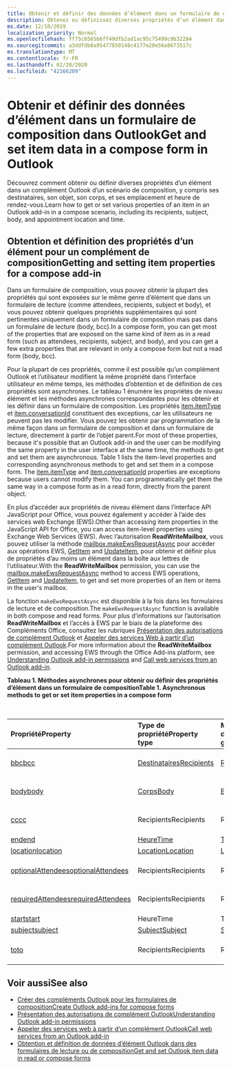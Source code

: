```yaml
---
title: Obtenir et définir des données d’élément dans un formulaire de composition dans Outlook
description: Obtenez ou définissez diverses propriétés d’un élément dans un complément Outlook d’un scénario de composition, y compris ses destinataires, son objet, son corps, et ses emplacement et heure de rendez-vous.
ms.date: 12/10/2019
localization_priority: Normal
ms.openlocfilehash: ff75c6565b6ff49dfb2ad1ac95c75499c9b32284
ms.sourcegitcommit: a3ddfdb8a95477850148c4177e20e56a8673517c
ms.translationtype: MT
ms.contentlocale: fr-FR
ms.lasthandoff: 02/20/2020
ms.locfileid: "42166209"
---
```

# <a name="get-and-set-item-data-in-a-compose-form-in-outlook"></a><span data-ttu-id="1f882-103">Obtenir et définir des données d’élément dans un formulaire de composition dans Outlook</span><span class="sxs-lookup"><span data-stu-id="1f882-103">Get and set item data in a compose form in Outlook</span></span>

<span data-ttu-id="1f882-104">Découvrez comment obtenir ou définir diverses propriétés d’un élément dans un complément Outlook d’un scénario de composition, y compris ses destinataires, son objet, son corps, et ses emplacement et heure de rendez-vous.</span><span class="sxs-lookup"><span data-stu-id="1f882-104">Learn how to get or set various properties of an item in an Outlook add-in in a compose scenario, including its recipients, subject, body, and appointment location and time.</span></span>

## <a name="getting-and-setting-item-properties-for-a-compose-add-in"></a><span data-ttu-id="1f882-105">Obtention et définition des propriétés d’un élément pour un complément de composition</span><span class="sxs-lookup"><span data-stu-id="1f882-105">Getting and setting item properties for a compose add-in</span></span>

<span data-ttu-id="1f882-106">Dans un formulaire de composition, vous pouvez obtenir la plupart des propriétés qui sont exposées sur le même genre d’élément que dans un formulaire de lecture (comme attendees, recipients, subject et body), et vous pouvez obtenir quelques propriétés supplémentaires qui sont pertinentes uniquement dans un formulaire de composition mais pas dans un formulaire de lecture (body, bcc).</span><span class="sxs-lookup"><span data-stu-id="1f882-106">In a compose form, you can get most of the properties that are exposed on the same kind of item as in a read form (such as attendees, recipients, subject, and body), and you can get a few extra properties that are relevant in only a compose form but not a read form (body, bcc).</span></span>

<span data-ttu-id="1f882-p101">Pour la plupart de ces propriétés, comme il est possible qu’un complément Outlook et l’utilisateur modifient la même propriété dans l’interface utilisateur en même temps, les méthodes d’obtention et de définition de ces propriétés sont asynchrones. Le tableau 1 énumère les propriétés de niveau élément et les méthodes asynchrones correspondantes pour les obtenir et les définir dans un formulaire de composition. Les propriétés  [item.itemType](../reference/objectmodel/preview-requirement-set/office.context.mailbox.item.md#properties) et [item.conversationId](../reference/objectmodel/preview-requirement-set/office.context.mailbox.item.md#properties) constituent des exceptions, car les utilisateurs ne peuvent pas les modifier. Vous pouvez les obtenir par programmation de la même façon dans un formulaire de composition et dans un formulaire de lecture, directement à partir de l’objet parent.</span><span class="sxs-lookup"><span data-stu-id="1f882-p101">For most of these properties, because it's possible that an Outlook add-in and the user can be modifying the same property in the user interface at the same time, the methods to get and set them are asynchronous. Table 1 lists the item-level properties and corresponding asynchronous methods to get and set them in a compose form. The  [item.itemType](../reference/objectmodel/preview-requirement-set/office.context.mailbox.item.md#properties) and [item.conversationId](../reference/objectmodel/preview-requirement-set/office.context.mailbox.item.md#properties) properties are exceptions because users cannot modify them. You can programmatically get them the same way in a compose form as in a read form, directly from the parent object.</span></span>

<span data-ttu-id="1f882-111">En plus d’accéder aux propriétés de niveau élément dans l’interface API JavaScript pour Office, vous pouvez également y accéder à l’aide des services web Exchange (EWS).</span><span class="sxs-lookup"><span data-stu-id="1f882-111">Other than accessing item properties in the JavaScript API for Office, you can access item-level properties using Exchange Web Services (EWS).</span></span> <span data-ttu-id="1f882-112">Avec l’autorisation **ReadWriteMailbox**, vous pouvez utiliser la méthode [mailbox.makeEwsRequestAsync](../reference/objectmodel/preview-requirement-set/office.context.mailbox.md#methods) pour accéder aux opérations EWS, [GetItem](/exchange/client-developer/web-service-reference/getitem-operation) and [UpdateItem](/exchange/client-developer/web-service-reference/updateitem-operation), pour obtenir et définir plus de propriétés d’au moins un élément dans la boîte aux lettres de l’utilisateur.</span><span class="sxs-lookup"><span data-stu-id="1f882-112">With the **ReadWriteMailbox** permission, you can use the [mailbox.makeEwsRequestAsync](../reference/objectmodel/preview-requirement-set/office.context.mailbox.md#methods) method to access EWS operations, [GetItem](/exchange/client-developer/web-service-reference/getitem-operation) and [UpdateItem](/exchange/client-developer/web-service-reference/updateitem-operation), to get and set more properties of an item or items in the user's mailbox.</span></span>

<span data-ttu-id="1f882-113">La fonction `makeEwsRequestAsync` est disponible à la fois dans les formulaires de lecture et de composition.</span><span class="sxs-lookup"><span data-stu-id="1f882-113">The `makeEwsRequestAsync` function is available in both compose and read forms.</span></span> <span data-ttu-id="1f882-114">Pour plus d’informations sur l’autorisation **ReadWriteMailbox** et l’accès à EWS par le biais de la plateforme des Compléments Office, consultez les rubriques [Présentation des autorisations de complément Outlook](understanding-outlook-add-in-permissions.md) et [Appeler des services Web à partir d’un complément Outlook](web-services.md).</span><span class="sxs-lookup"><span data-stu-id="1f882-114">For more information about the **ReadWriteMailbox** permission, and accessing EWS through the Office Add-ins platform, see [Understanding Outlook add-in permissions](understanding-outlook-add-in-permissions.md) and [Call web services from an Outlook add-in](web-services.md).</span></span>

<span data-ttu-id="1f882-115">**Tableau 1. Méthodes asynchrones pour obtenir ou définir des propriétés d’élément dans un formulaire de composition**</span><span class="sxs-lookup"><span data-stu-id="1f882-115">**Table 1. Asynchronous methods to get or set item properties in a compose form**</span></span>

<br/>

| <span data-ttu-id="1f882-116">Propriété</span><span class="sxs-lookup"><span data-stu-id="1f882-116">Property</span></span> | <span data-ttu-id="1f882-117">Type de propriété</span><span class="sxs-lookup"><span data-stu-id="1f882-117">Property type</span></span> | <span data-ttu-id="1f882-118">Méthode asynchrone d’obtention</span><span class="sxs-lookup"><span data-stu-id="1f882-118">Asynchronous method to get</span></span> | <span data-ttu-id="1f882-119">Méthode(s) asynchrone(s) de définition</span><span class="sxs-lookup"><span data-stu-id="1f882-119">Asynchronous method(s) to set</span></span> |
|:-----|:-----|:-----|:-----|
|[<span data-ttu-id="1f882-120">bbc</span><span class="sxs-lookup"><span data-stu-id="1f882-120">bcc</span></span>](../reference/objectmodel/preview-requirement-set/office.context.mailbox.item.md#properties)|[<span data-ttu-id="1f882-121">Destinataires</span><span class="sxs-lookup"><span data-stu-id="1f882-121">Recipients</span></span>](/javascript/api/outlook/office.Recipients)|[<span data-ttu-id="1f882-122">Recipients.getAsync</span><span class="sxs-lookup"><span data-stu-id="1f882-122">Recipients.getAsync</span></span>](/javascript/api/outlook/office.Recipients#getasync-options--callback-)|<span data-ttu-id="1f882-123">[Recipients.addAsync](/javascript/api/outlook/office.Recipients#addasync-recipients--options--callback-), [Recipients.setAsync](/javascript/api/outlook/office.Recipients#setasync-recipients--options--callback-)</span><span class="sxs-lookup"><span data-stu-id="1f882-123">[Recipients.addAsync](/javascript/api/outlook/office.Recipients#addasync-recipients--options--callback-), [Recipients.setAsync](/javascript/api/outlook/office.Recipients#setasync-recipients--options--callback-)</span></span>|
|[<span data-ttu-id="1f882-124">body</span><span class="sxs-lookup"><span data-stu-id="1f882-124">body</span></span>](../reference/objectmodel/preview-requirement-set/office.context.mailbox.item.md#properties)|[<span data-ttu-id="1f882-125">Corps</span><span class="sxs-lookup"><span data-stu-id="1f882-125">Body</span></span>](/javascript/api/outlook/office.Body)|[<span data-ttu-id="1f882-126">Body.getAsync</span><span class="sxs-lookup"><span data-stu-id="1f882-126">Body.getAsync</span></span>](/javascript/api/outlook/office.Body#getasync-coerciontype--options--callback-)|<span data-ttu-id="1f882-127">[Body.prependAsync](/javascript/api/outlook/office.Body#prependasync-data--options--callback-), [Body.setAsync](/javascript/api/outlook/office.Body#setasync-data--options--callback-), [Body.setSelectedDataAsync](/javascript/api/outlook/office.Body#setselecteddataasync-data--options--callback-)</span><span class="sxs-lookup"><span data-stu-id="1f882-127">[Body.prependAsync](/javascript/api/outlook/office.Body#prependasync-data--options--callback-), [Body.setAsync](/javascript/api/outlook/office.Body#setasync-data--options--callback-), [Body.setSelectedDataAsync](/javascript/api/outlook/office.Body#setselecteddataasync-data--options--callback-)</span></span>|
|[<span data-ttu-id="1f882-128">cc</span><span class="sxs-lookup"><span data-stu-id="1f882-128">cc</span></span>](../reference/objectmodel/preview-requirement-set/office.context.mailbox.item.md#properties)|<span data-ttu-id="1f882-129">Recipients</span><span class="sxs-lookup"><span data-stu-id="1f882-129">Recipients</span></span>|<span data-ttu-id="1f882-130">Recipients.getAsync</span><span class="sxs-lookup"><span data-stu-id="1f882-130">Recipients.getAsync</span></span>|<span data-ttu-id="1f882-131">Recipients.addAsync Recipients.setAsync</span><span class="sxs-lookup"><span data-stu-id="1f882-131">Recipients.addAsync Recipients.setAsync</span></span>|
|[<span data-ttu-id="1f882-132">end</span><span class="sxs-lookup"><span data-stu-id="1f882-132">end</span></span>](../reference/objectmodel/preview-requirement-set/office.context.mailbox.item.md#properties)|[<span data-ttu-id="1f882-133">Heure</span><span class="sxs-lookup"><span data-stu-id="1f882-133">Time</span></span>](/javascript/api/outlook/office.Time)|[<span data-ttu-id="1f882-134">Time.getAsync</span><span class="sxs-lookup"><span data-stu-id="1f882-134">Time.getAsync</span></span>](/javascript/api/outlook/office.Time#getasync-options--callback-)|[<span data-ttu-id="1f882-135">Time.setAsync</span><span class="sxs-lookup"><span data-stu-id="1f882-135">Time.setAsync</span></span>](/javascript/api/outlook/office.Time#setasync-datetime--options--callback-)|
|[<span data-ttu-id="1f882-136">location</span><span class="sxs-lookup"><span data-stu-id="1f882-136">location</span></span>](../reference/objectmodel/preview-requirement-set/office.context.mailbox.item.md#properties)|[<span data-ttu-id="1f882-137">Location</span><span class="sxs-lookup"><span data-stu-id="1f882-137">Location</span></span>](/javascript/api/outlook/office.Location)|[<span data-ttu-id="1f882-138">Location.getAsync</span><span class="sxs-lookup"><span data-stu-id="1f882-138">Location.getAsync</span></span>](/javascript/api/outlook/office.Location#getasync-options--callback-)|[<span data-ttu-id="1f882-139">Location.setAsync</span><span class="sxs-lookup"><span data-stu-id="1f882-139">Location.setAsync</span></span>](/javascript/api/outlook/office.Location#setasync-location--options--callback-)|
|[<span data-ttu-id="1f882-140">optionalAttendees</span><span class="sxs-lookup"><span data-stu-id="1f882-140">optionalAttendees</span></span>](../reference/objectmodel/preview-requirement-set/office.context.mailbox.item.md#properties)|<span data-ttu-id="1f882-141">Recipients</span><span class="sxs-lookup"><span data-stu-id="1f882-141">Recipients</span></span>|<span data-ttu-id="1f882-142">Recipients.getAsync</span><span class="sxs-lookup"><span data-stu-id="1f882-142">Recipients.getAsync</span></span>|<span data-ttu-id="1f882-143">Recipients.addAsync Recipients.setAsync</span><span class="sxs-lookup"><span data-stu-id="1f882-143">Recipients.addAsync Recipients.setAsync</span></span>|
|[<span data-ttu-id="1f882-144">requiredAttendees</span><span class="sxs-lookup"><span data-stu-id="1f882-144">requiredAttendees</span></span>](../reference/objectmodel/preview-requirement-set/office.context.mailbox.item.md#properties)|<span data-ttu-id="1f882-145">Recipients</span><span class="sxs-lookup"><span data-stu-id="1f882-145">Recipients</span></span>|<span data-ttu-id="1f882-146">Recipients.getAsync</span><span class="sxs-lookup"><span data-stu-id="1f882-146">Recipients.getAsync</span></span>|<span data-ttu-id="1f882-147">Recipients.addAsync Recipients.setAsync</span><span class="sxs-lookup"><span data-stu-id="1f882-147">Recipients.addAsync Recipients.setAsync</span></span>|
|[<span data-ttu-id="1f882-148">start</span><span class="sxs-lookup"><span data-stu-id="1f882-148">start</span></span>](../reference/objectmodel/preview-requirement-set/office.context.mailbox.item.md#properties)|<span data-ttu-id="1f882-149">Heure</span><span class="sxs-lookup"><span data-stu-id="1f882-149">Time</span></span>|<span data-ttu-id="1f882-150">Time.getAsync</span><span class="sxs-lookup"><span data-stu-id="1f882-150">Time.getAsync</span></span>|<span data-ttu-id="1f882-151">Time.setAsync</span><span class="sxs-lookup"><span data-stu-id="1f882-151">Time.setAsync</span></span>|
|[<span data-ttu-id="1f882-152">subject</span><span class="sxs-lookup"><span data-stu-id="1f882-152">subject</span></span>](../reference/objectmodel/preview-requirement-set/office.context.mailbox.item.md#properties)|[<span data-ttu-id="1f882-153">Subject</span><span class="sxs-lookup"><span data-stu-id="1f882-153">Subject</span></span>](/javascript/api/outlook/office.Subject)|[<span data-ttu-id="1f882-154">Subject.getAsync</span><span class="sxs-lookup"><span data-stu-id="1f882-154">Subject.getAsync</span></span>](/javascript/api/outlook/office.Subject#getasync-options--callback-)|[<span data-ttu-id="1f882-155">Subject.setAsync</span><span class="sxs-lookup"><span data-stu-id="1f882-155">Subject.setAsync</span></span>](/javascript/api/outlook/office.Subject#setasync-subject--options--callback-)|
|[<span data-ttu-id="1f882-156">to</span><span class="sxs-lookup"><span data-stu-id="1f882-156">to</span></span>](../reference/objectmodel/preview-requirement-set/office.context.mailbox.item.md#properties)|<span data-ttu-id="1f882-157">Recipients</span><span class="sxs-lookup"><span data-stu-id="1f882-157">Recipients</span></span>|<span data-ttu-id="1f882-158">Recipients.getAsync</span><span class="sxs-lookup"><span data-stu-id="1f882-158">Recipients.getAsync</span></span>|<span data-ttu-id="1f882-159">Recipients.addAsync Recipients.setAsync</span><span class="sxs-lookup"><span data-stu-id="1f882-159">Recipients.addAsync Recipients.setAsync</span></span>|

## <a name="see-also"></a><span data-ttu-id="1f882-160">Voir aussi</span><span class="sxs-lookup"><span data-stu-id="1f882-160">See also</span></span>

- [<span data-ttu-id="1f882-161">Créer des compléments Outlook pour les formulaires de composition</span><span class="sxs-lookup"><span data-stu-id="1f882-161">Create Outlook add-ins for compose forms</span></span>](compose-scenario.md)
- [<span data-ttu-id="1f882-162">Présentation des autorisations de complément Outlook</span><span class="sxs-lookup"><span data-stu-id="1f882-162">Understanding Outlook add-in permissions</span></span>](understanding-outlook-add-in-permissions.md)
- [<span data-ttu-id="1f882-163">Appeler des services web à partir d’un complément Outlook</span><span class="sxs-lookup"><span data-stu-id="1f882-163">Call web services from an Outlook add-in</span></span>](web-services.md)
- [<span data-ttu-id="1f882-164">Obtention et définition de données d’élément Outlook dans des formulaires de lecture ou de composition</span><span class="sxs-lookup"><span data-stu-id="1f882-164">Get and set Outlook item data in read or compose forms</span></span>](item-data.md)
